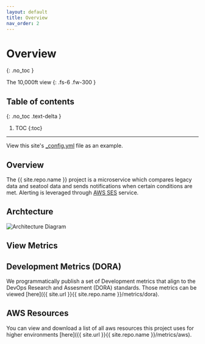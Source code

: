 ```yaml
---
layout: default
title: Overview
nav_order: 2
---
```


# Overview

{: .no_toc }

The 10,000ft view
{: .fs-6 .fw-300 }

## Table of contents

{: .no_toc .text-delta }

1. TOC
   {:toc}

---

View this site's [\_config.yml](https://github.com/Enterprise-CMCS/seatool-compare/tree/main/_config.yml) file as an example.

## Overview

The {{ site.repo.name }} project is a microservice which compares legacy data and seatool data and sends notifications when certain conditions are met. Alerting is leveraged through [AWS SES](https://aws.amazon.com/ses/) service.

## Archtecture

![Architecture Diagram](../../../assets/architecture.svg)

## View Metrics


## Development Metrics (DORA)

We programmatically publish a set of Development metrics that align to the DevOps Research and Assesment (DORA) standards.  Those metrics can be viewed [here]({{ site.url }}{{ site.repo.name }}/metrics/dora).

## AWS Resources

You can view and download a list of all aws resources this project uses for higher environments [here]({{ site.url }}{{ site.repo.name }}/metrics/aws).
